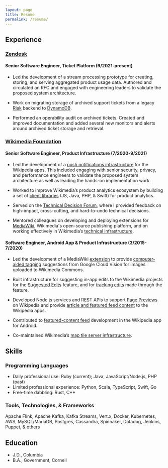 ```yaml
---
layout: page
title: Resume
permalink: /resume/
---
```


## Experience
### [Zendesk](https://zendesk.com)
#### Senior Software Engineer, Ticket Platform (9/2021-present)

* Led the development of a stream processing prototype for creating, storing, and serving aggregated product usage data. Authored and circulated an RFC and engaged with engineering leaders to validate the proposed system architecture.

* Work on migrating storage of archived support tickets from a legacy [Riak](https://riak.com/index.html) backend to [DynamoDB](https://aws.amazon.com/dynamodb/).

* Performed an operability audit on archived tickets. Created and improved documentation and added several new monitors and alerts around archived ticket storage and retrieval.

### [Wikimedia Foundation](https://wikimediafoundation.org)
#### Senior Software Engineer, Product Infrastructure (7/2020-9/2021)

* Led the development of a [push notifications infrastructure](https://www.mediawiki.org/wiki/Wikimedia_Product_Infrastructure_team/Push_Notifications_Infrastructure) for the Wikipedia apps. This included engaging with senior security, privacy, and performance engineers to validate the proposed system architecture as well as leading the hands-on implementation work.

* Worked to improve Wikimedia’s product analytics ecosystem by building a set of [client libraries](https://wikitech.wikimedia.org/wiki/Event_Platform/Client) (JS, Java, PHP, & Swift) for product analytics.

* Served on the [Technical Decision Forum](https://www.mediawiki.org/wiki/Technical_Decision_Forum), where I provided feedback on high-impact, cross-cutting, and hard-to-undo technical decisions.

* Mentored colleagues on developing and deploying extensions for [MediaWiki](https://www.mediawiki.org/wiki/MediaWiki), Wikimedia's open-source publishing platform, and on working effectively in Wikimedia’s [technical infrastructure](https://wikitech.wikimedia.org/wiki/Main_Page).

#### Software Engineer, Android App & Product Infrastructure (3/2015-7/2020)

* Led the development of a MediaWiki [extension](https://www.mediawiki.org/wiki/Extension:MachineVision) to provide [computer-aided tagging](https://commons.wikimedia.org/wiki/Commons:Structured_data/Computer-aided_tagging) suggestions from Google Cloud Vision for images uploaded to Wikimedia Commons.

* Built infrastructure for suggesting in-app edits to the Wikimedia projects for the [Suggested Edits](https://www.mediawiki.org/wiki/Wikimedia_Apps/Suggested_edits) feature, and for [tracking edits](https://www.mediawiki.org/wiki/Extension:WikimediaEditorTasks) made through the feature.

* Developed Node.js services and REST APIs to support [Page Previews](https://www.mediawiki.org/wiki/Page_Previews) on Wikipedia and provide [article and featured feed content](https://www.mediawiki.org/wiki/Wikimedia_Apps/Team/RESTBase_services_for_apps) to the Wikipedia apps.

* Contributed to [featured-content feed](https://www.mediawiki.org/wiki/Wikimedia_Apps/Android_FAQ#Explore_feed) development in the Wikipedia app for Android.

* Co-maintained Wikimedia’s [map tile server infrastructure](https://www.mediawiki.org/wiki/Wikimedia_Maps).

## Skills

### Programming Languages
* Daily professional use: Ruby (current); Java, JavaScript/Node.js, PHP (past)
* Limited professional experience: Python, Scala, TypeScript, Swift, Go
* Free-time dabbling: Rust, C++

### Tools, Technologies, & Frameworks
Apache Flink, Apache Kafka, Kafka Streams, Vert.x, Docker, Kubernetes, AWS, MySQL/MariaDB, Postgres, Cassandra, Spinnaker, Datadog, Jenkins, Puppet, & others

## Education
* J.D., Columbia
* B.A., Government, Cornell
